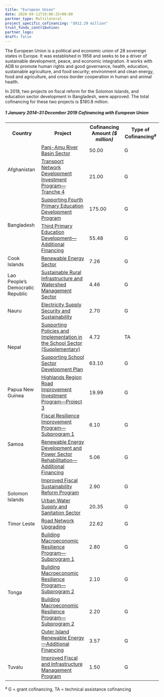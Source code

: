 ```yaml
---
title: "European Union"
date: 2020-04-11T19:06:25+08:00
partner_type: Multilateral
project_specific_cofinancing: "$912.29 million"
trust_funds_contribution: 
partner_logo:
draft: false
---
```


The European Union is a political and economic union of 28 sovereign states in Europe. It was established in 1958 and seeks to be a driver of sustainable development, peace, and economic integration. It works with ADB to promote human rights and good governance, health, education, sustainable agriculture, and food security; environment and clean energy, food and agriculture, and cross-border cooperation in human and animal health.  

In 2018, two projects on fiscal reform for the Solomon Islands, and education sector development in Bangladesh, were approved. The total cofinancing for these two projects is $180.8 million.

##### _1 January 2014–31 December 2019_ Cofinancing with European Union

<table class="table table-striped table-bordered">
<tr>
<th>Country</th>
<th>Project</th>
<th>Cofinancing Amount <em>($ million)</em></th>
<th>Type of Cofinancing<sup>a</sup></th>
</tr>
<tr>
<td rowspan="2">Afghanistan</td>
<td><a href="http://www.adb.org/projects/48042-001/main" target="_blank">Panj-Amu River Basin Sector</a></td>
<td>50.00 </td>
<td>G</td>
</tr>
<tr>
<td><a href="http://www.adb.org/projects/44482-025/main" target="_blank">Transport Network Development Investment Program—Tranche 4</a></td>
<td>21.00 </td>
<td>G</td>
</tr>
<tr>
<td rowspan="2">Bangladesh</td>
<td><a href="http://www.adb.org/projects/50192-002/main" target="_blank">Supporting Fourth Primary Education Development Program</a></td>
<td>175.00 </td>
<td>G</td>
</tr>
<tr>
<td><a href="https://www.adb.org/projects/42122-013/main" target="_blank">Third Primary Education Development—Additional Financing</a></td>
<td>55.48 </td>
<td>G</td>
</tr>
<tr>
<td>Cook Islands</td>
<td><a href="http://www.adb.org/projects/46453-004/main" target="_blank">Renewable Energy Sector</a></td>
<td>7.26 </td>
<td>G</td>
</tr>

<tr>
<td>Lao People’s Democratic Republic</td>
<td><a href="http://www.adb.org/projects/50236-002/main" target="_blank">Sustainable Rural Infrastructure and Watershed Management Sector</a></td>
<td>4.46 </td>
<td>G</td>
</tr>

<tr>
<td>Nauru</td>
<td><a href="http://www.adb.org/projects/46455-002/main" target="_blank">Electricity Supply Security and Sustainability</a></td>
<td>2.70 </td>
<td>G</td>
</tr>
<tr>
<td rowspan="2">Nepal</td>
<td><a href="http://www.adb.org/projects/49424-001/main" target="_blank">Supporting Policies and Implementation in the School Sector (Supplementary)</a></td>
<td>4.72 </td>
<td>TA</td>
</tr>
<tr>
<td><a href="http://www.adb.org/projects/49424-001/main" target="_blank">Supporting School Sector Development Plan</a></td>
<td>63.10 </td>
<td>G</td>
</tr>
<tr>
<td>Papua New Guinea</td>
<td><a href="https://www.adb.org/projects/40173-044/main" target="_blank">Highlands Region Road Improvement Investment Program—Project 3</a></td>
<td>19.99 </td>
<td>G</td>
</tr>
<tr>
<td rowspan="2">Samoa</td>
<td><a href="https://www.adb.org/projects/50210-001/main" target="_blank">Fiscal Resilience Improvement Program—Subprogram 1</a></td>
<td>6.10 </td>
<td>G</td>
</tr>
<tr>
<td><a href="https://www.adb.org/projects/46044-002/main" target="_blank">Renewable Energy Development and Power Sector Rehabilitation—Additional Financing</a></td>
<td>5.06 </td>
<td>G</td>
</tr>
<tr>
<td rowspan="2">Solomon Islands</td>
<td><a href="https://www.adb.org/projects/52074-001/main" target="_blank">Improved Fiscal Sustainability Reform Program</a></td>
<td>2.90 </td>
<td>G</td>
</tr>

<tr>
<td><a href="https://www.adb.org/projects/51271-001/main" target="_blank">Urban Water Supply and Sanitation Sector</a></td>
<td>20.35 </td>
<td>G</td>
</tr>

<tr>
<td>Timor Leste</td>
<td><a href="https://www.adb.org/projects/45094-001/main" target="_blank">Road Network Upgrading</a></td>
<td>22.62 </td>
<td>G</td>
</tr>
<tr>
<td rowspan="4">Tonga</td>
<td><a href="https://www.adb.org/projects/48361-001/main" target="_blank">Building Macroeconomic Resilience Program—Subprogram 1</a></td>
<td>2.80 </td>
<td>G</td>
</tr>
<tr>
<td><a href="https://www.adb.org/projects/48361-002/main" target="_blank">Building Macroeconomic Resilience Program—Subprogram 2</a></td>
<td>2.10 </td>
<td>G</td>
</tr>

<tr>
<td><a href="https://www.adb.org/projects/48361-003/main" target="_blank">Building Macroeconomic Resilience Program—Subprogram 2</a></td>
<td>2.20 </td>
<td>G</td>
</tr>

<tr>
<td><a href="https://www.adb.org/projects/43452-022/main" target="_blank">Outer Island Renewable Energy—Additional Financing</a></td>
<td>3.57 </td>
<td>G</td>
</tr>

<tr>
<td>Tuvalu</td>
<td><a href="https://www.adb.org/projects/50377-001/main" target="_blank">Improved Fiscal and Infrastructure Management Program</a></td>
<td>1.50 </td>
<td>G</td>
</tr>

</table>

<p class="dr-footnote"><sup>a</sup> G = grant cofinancing, TA = technical assistance cofinancing</p>